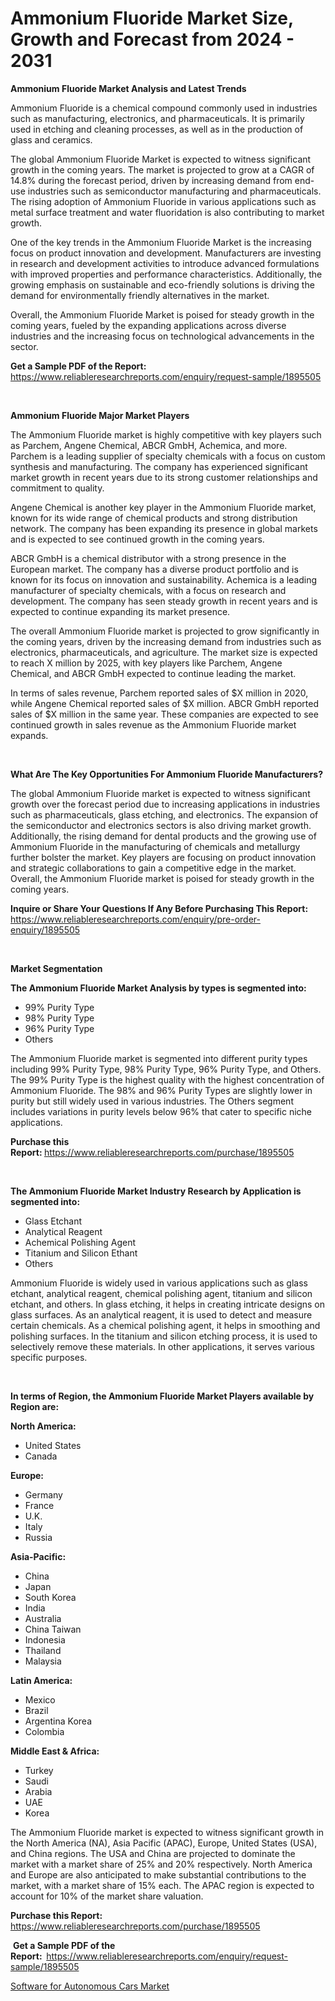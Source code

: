 <p><h1>Ammonium Fluoride Market Size, Growth and Forecast from 2024 - 2031</h1></p><p><strong>Ammonium Fluoride Market Analysis and Latest Trends</strong></p>
<p><p>Ammonium Fluoride is a chemical compound commonly used in industries such as manufacturing, electronics, and pharmaceuticals. It is primarily used in etching and cleaning processes, as well as in the production of glass and ceramics.</p><p>The global Ammonium Fluoride Market is expected to witness significant growth in the coming years. The market is projected to grow at a CAGR of 14.8% during the forecast period, driven by increasing demand from end-use industries such as semiconductor manufacturing and pharmaceuticals. The rising adoption of Ammonium Fluoride in various applications such as metal surface treatment and water fluoridation is also contributing to market growth.</p><p>One of the key trends in the Ammonium Fluoride Market is the increasing focus on product innovation and development. Manufacturers are investing in research and development activities to introduce advanced formulations with improved properties and performance characteristics. Additionally, the growing emphasis on sustainable and eco-friendly solutions is driving the demand for environmentally friendly alternatives in the market.</p><p>Overall, the Ammonium Fluoride Market is poised for steady growth in the coming years, fueled by the expanding applications across diverse industries and the increasing focus on technological advancements in the sector.</p></p>
<p><strong>Get a Sample PDF of the Report:&nbsp;</strong> <a href="https://www.reliableresearchreports.com/enquiry/request-sample/1895505">https://www.reliableresearchreports.com/enquiry/request-sample/1895505</a></p>
<p>&nbsp;</p>
<p><strong>Ammonium Fluoride Major Market Players</strong></p>
<p><p>The Ammonium Fluoride market is highly competitive with key players such as Parchem, Angene Chemical, ABCR GmbH, Achemica, and more. Parchem is a leading supplier of specialty chemicals with a focus on custom synthesis and manufacturing. The company has experienced significant market growth in recent years due to its strong customer relationships and commitment to quality.</p><p>Angene Chemical is another key player in the Ammonium Fluoride market, known for its wide range of chemical products and strong distribution network. The company has been expanding its presence in global markets and is expected to see continued growth in the coming years.</p><p>ABCR GmbH is a chemical distributor with a strong presence in the European market. The company has a diverse product portfolio and is known for its focus on innovation and sustainability. Achemica is a leading manufacturer of specialty chemicals, with a focus on research and development. The company has seen steady growth in recent years and is expected to continue expanding its market presence.</p><p>The overall Ammonium Fluoride market is projected to grow significantly in the coming years, driven by the increasing demand from industries such as electronics, pharmaceuticals, and agriculture. The market size is expected to reach X million by 2025, with key players like Parchem, Angene Chemical, and ABCR GmbH expected to continue leading the market.</p><p>In terms of sales revenue, Parchem reported sales of $X million in 2020, while Angene Chemical reported sales of $X million. ABCR GmbH reported sales of $X million in the same year. These companies are expected to see continued growth in sales revenue as the Ammonium Fluoride market expands.</p></p>
<p>&nbsp;</p>
<p><strong>What Are The Key Opportunities For Ammonium Fluoride Manufacturers?</strong></p>
<p><p>The global Ammonium Fluoride market is expected to witness significant growth over the forecast period due to increasing applications in industries such as pharmaceuticals, glass etching, and electronics. The expansion of the semiconductor and electronics sectors is also driving market growth. Additionally, the rising demand for dental products and the growing use of Ammonium Fluoride in the manufacturing of chemicals and metallurgy further bolster the market. Key players are focusing on product innovation and strategic collaborations to gain a competitive edge in the market. Overall, the Ammonium Fluoride market is poised for steady growth in the coming years.</p></p>
<p><strong>Inquire or Share Your Questions If Any Before Purchasing This Report:</strong> <a href="https://www.reliableresearchreports.com/enquiry/pre-order-enquiry/1895505">https://www.reliableresearchreports.com/enquiry/pre-order-enquiry/1895505</a></p>
<p>&nbsp;</p>
<p><strong>Market Segmentation</strong></p>
<p><strong>The Ammonium Fluoride Market Analysis by types is segmented into:</strong></p>
<p><ul><li>99% Purity Type</li><li>98% Purity Type</li><li>96% Purity Type</li><li>Others</li></ul></p>
<p><p>The Ammonium Fluoride market is segmented into different purity types including 99% Purity Type, 98% Purity Type, 96% Purity Type, and Others. The 99% Purity Type is the highest quality with the highest concentration of Ammonium Fluoride. The 98% and 96% Purity Types are slightly lower in purity but still widely used in various industries. The Others segment includes variations in purity levels below 96% that cater to specific niche applications.</p></p>
<p><strong>Purchase this Report:&nbsp;</strong><a href="https://www.reliableresearchreports.com/purchase/1895505">https://www.reliableresearchreports.com/purchase/1895505</a></p>
<p>&nbsp;</p>
<p><strong>The Ammonium Fluoride Market Industry Research by Application is segmented into:</strong></p>
<p><ul><li>Glass Etchant</li><li>Analytical Reagent</li><li>Achemical Polishing Agent</li><li>Titanium and Silicon Ethant</li><li>Others</li></ul></p>
<p><p>Ammonium Fluoride is widely used in various applications such as glass etchant, analytical reagent, chemical polishing agent, titanium and silicon etchant, and others. In glass etching, it helps in creating intricate designs on glass surfaces. As an analytical reagent, it is used to detect and measure certain chemicals. As a chemical polishing agent, it helps in smoothing and polishing surfaces. In the titanium and silicon etching process, it is used to selectively remove these materials. In other applications, it serves various specific purposes.</p></p>
<p>&nbsp;</p>
<p><strong>In terms of Region, the Ammonium Fluoride Market Players available by Region are:</strong></p>
<p>
    <p> <strong> North America: </strong>
        <ul>
            <li>United States</li>
            <li>Canada</li>
        </ul>
        </p> 
    <p> <strong> Europe: </strong>
        <ul>
            <li>Germany</li>
            <li>France</li>
            <li>U.K.</li>
            <li>Italy</li>
            <li>Russia</li>
        </ul>
        </p> 
    <p> <strong> Asia-Pacific: </strong>
        <ul>
            <li>China</li>
            <li>Japan</li>
            <li>South Korea</li>
            <li>India</li>
            <li>Australia</li>
            <li>China Taiwan</li>
            <li>Indonesia</li>
            <li>Thailand</li>
            <li>Malaysia</li>
        </ul>
        </p> 
    <p> <strong> Latin America: </strong>
        <ul>
            <li>Mexico</li>
            <li>Brazil</li>
            <li>Argentina Korea</li>
            <li>Colombia</li>
        </ul>
        </p> 
    <p> <strong> Middle East & Africa: </strong>
        <ul>
            <li>Turkey</li>
            <li>Saudi</li>
            <li>Arabia</li>
            <li>UAE</li>
            <li>Korea</li>
        </ul>
    </p>
    </p>
<p><p>The Ammonium Fluoride market is expected to witness significant growth in the North America (NA), Asia Pacific (APAC), Europe, United States (USA), and China regions. The USA and China are projected to dominate the market with a market share of 25% and 20% respectively. North America and Europe are also anticipated to make substantial contributions to the market, with a market share of 15% each. The APAC region is expected to account for 10% of the market share valuation.</p></p>
<p><strong>Purchase this Report: </strong><a href="https://www.reliableresearchreports.com/purchase/1895505">https://www.reliableresearchreports.com/purchase/1895505</a></p>
<p>&nbsp;<strong>Get a Sample PDF of the Report:&nbsp;&nbsp;</strong><a href="https://www.reliableresearchreports.com/enquiry/request-sample/1895505">https://www.reliableresearchreports.com/enquiry/request-sample/1895505</a></p>
<p><strong></strong></p>
<p><p><a href="https://circular-yam-9b9.notion.site/Software-for-Autonomous-Cars-Market-Research-Report-Reveals-The-Latest-Trends-And-Opportunities-of-t-b732703e7276482580c778a534521d51">Software for Autonomous Cars Market</a></p></p>